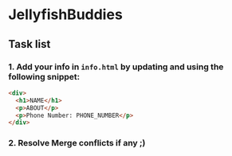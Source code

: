 # JellyfishBuddies

## Task list

### 1. Add your info in `info.html` by updating and using the following snippet:

```html
<div>
  <h1>NAME</h1>
  <p>ABOUT</p>
  <p>Phone Number: PHONE_NUMBER</p>
</div>
```

### 2. Resolve Merge conflicts if any ;)
